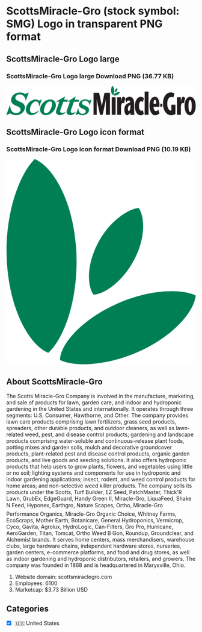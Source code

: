 # ScottsMiracle-Gro (stock symbol: SMG) Logo in transparent PNG format

## ScottsMiracle-Gro Logo large

### ScottsMiracle-Gro Logo large Download PNG (36.77 KB)

![ScottsMiracle-Gro Logo large Download PNG (36.77 KB)](/img/orig/SMG_BIG-9373118c.png)

## ScottsMiracle-Gro Logo icon format

### ScottsMiracle-Gro Logo icon format Download PNG (10.19 KB)

![ScottsMiracle-Gro Logo icon format Download PNG (10.19 KB)](/img/orig/SMG-b28cc939.png)

## About ScottsMiracle-Gro

The Scotts Miracle-Gro Company is involved in the manufacture, marketing, and sale of products for lawn, garden care, and indoor and hydroponic gardening in the United States and internationally. It operates through three segments: U.S. Consumer, Hawthorne, and Other. The company provides lawn care products comprising lawn fertilizers, grass seed products, spreaders, other durable products, and outdoor cleaners, as well as lawn-related weed, pest, and disease control products; gardening and landscape products comprising water-soluble and continuous-release plant foods, potting mixes and garden soils, mulch and decorative groundcover products, plant-related pest and disease control products, organic garden products, and live goods and seeding solutions. It also offers hydroponic products that help users to grow plants, flowers, and vegetables using little or no soil; lighting systems and components for use in hydroponic and indoor gardening applications; insect, rodent, and weed control products for home areas; and non-selective weed killer products. The company sells its products under the Scotts, Turf Builder, EZ Seed, PatchMaster, Thick'R Lawn, GrubEx, EdgeGuard, Handy Green II, Miracle-Gro, LiquaFeed, Shake N Feed, Hyponex, Earthgro, Nature Scapes, Ortho, Miracle-Gro Performance Organics, Miracle-Gro Organic Choice, Whitney Farms, EcoScraps, Mother Earth, Botanicare, General Hydroponics, Vermicrop, Cyco, Gavita, Agrolux, HydroLogic, Can-Filters, Gro Pro, Hurricane, AeroGarden, Titan, Tomcat, Ortho Weed B Gon, Roundup, Groundclear, and Alchemist brands. It serves home centers, mass merchandisers, warehouse clubs, large hardware chains, independent hardware stores, nurseries, garden centers, e-commerce platforms, and food and drug stores, as well as indoor gardening and hydroponic distributors, retailers, and growers. The company was founded in 1868 and is headquartered in Marysville, Ohio.

1. Website domain: scottsmiraclegro.com
2. Employees: 6100
3. Marketcap: $3.73 Billion USD


## Categories
- [x] 🇺🇸 United States
